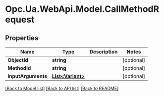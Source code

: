 # Opc.Ua.WebApi.Model.CallMethodRequest

## Properties

Name | Type | Description | Notes
------------ | ------------- | ------------- | -------------
**ObjectId** | **string** |  | [optional] 
**MethodId** | **string** |  | [optional] 
**InputArguments** | [**List&lt;Variant&gt;**](Variant.md) |  | [optional] 

[[Back to Model list]](../README.md#documentation-for-models) [[Back to API list]](../README.md#documentation-for-api-endpoints) [[Back to README]](../README.md)

